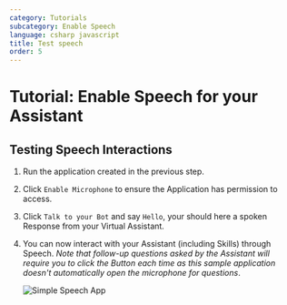 ```yaml
---
category: Tutorials
subcategory: Enable Speech
language: csharp javascript
title: Test speech
order: 5
---
```


# Tutorial: Enable Speech for your Assistant

## Testing Speech Interactions

1. Run the application created in the previous step.
2. Click `Enable Microphone` to ensure the Application has permission to access.
2. Click `Talk to your Bot` and say `Hello`, your should here a spoken Response from your Virtual Assistant.
3. You can now interact with your Assistant (including Skills) through Speech. *Note that follow-up questions asked by the Assistant will require you to click the Button each time as this sample application doesn't automatically open the microphone for questions*.

    ![Simple Speech App](assets/images/simplespeechapp.png)